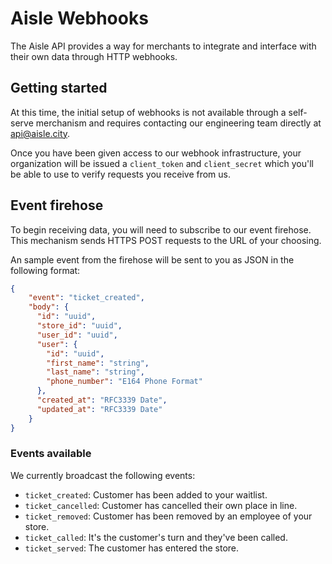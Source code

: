# Aisle Webhooks
The Aisle API provides a way for merchants to integrate and interface with their own data through HTTP webhooks.

## Getting started
At this time, the initial setup of webhooks is not available through a self-serve merchanism and requires contacting our engineering team directly at api@aisle.city.

Once you have been given access to our webhook infrastructure, your organization will be issued a `client_token` and `client_secret` which you'll be able to use to verify requests you receive from us.

## Event firehose
To begin receiving data, you will need to subscribe to our event firehose. This mechanism sends HTTPS POST requests to the URL of your choosing.

An sample event from the firehose will be sent to you as JSON in the following format:

```json
{
    "event": "ticket_created",
    "body": {
      "id": "uuid",
      "store_id": "uuid",
      "user_id": "uuid",
      "user": {
        "id": "uuid",
        "first_name": "string",
        "last_name": "string",
        "phone_number": "E164 Phone Format"
      },
      "created_at": "RFC3339 Date",
      "updated_at": "RFC3339 Date"
    }
}
```

### Events available
We currently broadcast the following events:
* `ticket_created`: Customer has been added to your waitlist.
* `ticket_cancelled`: Customer has cancelled their own place in line.
* `ticket_removed`: Customer has been removed by an employee of your store.
* `ticket_called`: It's the customer's turn and they've been called.
* `ticket_served`: The customer has entered the store.
